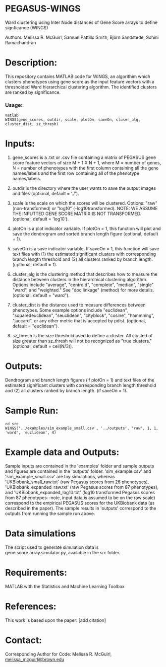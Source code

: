 # PEGASUS-WINGS
Ward clustering using Inter Node distances of Gene Score arrays to define signficance (WINGS)

Authors: Melissa R. McGuirl, Samuel Pattillo Smith, Björn Sandstede, Sohini Ramachandran

# Description: 
This repository contains MATLAB code for WINGS, an algorithim which clusters phenotypes using gene score as the input feature vectors with a thresholded Ward hierarchical clustering algorithm. The identified clusters are ranked by significance. 
 
### Usage:

```
matlab 
WINGS(gene_scores, outdir, scale, plotOn, saveOn, cluser_alg, cluster_dist, sz_thresh)

```

# Inputs:
1) gene_scores is a .txt or .csv file containing a matrix of PEGASUS gene score feature vectors of size M + 1 X N + 1,
where M = number of genes, N = number of phenotypes with the first column containing all the gene names/labels and
the first row containing all of the phenotype names/labels.

2) outdir is the directory where the user wants to save the output images and files (optional, default = './').

3) scale is the scale on which the scores will be clustered. Options: "raw" (non-transformed) or "log10"
(-log10transformed). NOTE: WE ASSUME THE INPUTTED GENE SCORE MATRIX IS NOT TRANSFORMED. (optional, default = 'log10').

4) plotOn is a plot indicator variable. If plotOn = 1, this function will plot and save the dendrogram and sorted
branch length figure (optional, default = 1).

5) saveOn is a save indicator variable. If saveOn = 1, this function will save text files with (1) the estimated
significant clusters with corresponding branch length threshold and (2) all clusters ranked by branch length.
(optional, default = 1).

6) cluster_alg is the clustering method that describes how to measure the distance between clusters in the hierarchical clustering algorithm. Options include "average", "centroid", "complete", "median", "single" "ward", and
"weighted." See "doc linkage" (method) for more details. (optional, default = "ward").

7) cluster_dist is the distance used to measure differences between phenotypes. Some example options include "euclidean", "squaredeuclidean", "seuclidean", "cityblock", "cosine", "hammning", "jaccard", or any other metric that is
accepted by pdist. (optional, default = "euclidean").

8) sz_thresh is the size threshold used to define a cluster. All clusted of size greater than sz_thresh will not be recognized as "true clusters." (optional, default = ceil(N/3)).

# Outputs: 
Dendrogram and branch length figures (if plotOn = 1) and text files of the estimated
significant clusters with corresponding branch length threshold and (2) all clusters ranked by branch length.
(if saveOn = 1).

# Sample Run: 
```
cd src
WINGS('../examples/sim_example_small.csv', '../outputs', 'raw', 1, 1, 'ward', 'euclidean', 4)
```

# Example data and Outputs: 
Sample inputs are contained in the 'examples' folder and sample outputs and figures are contained in the 'outputs' folder. 'sim_example.csv' and 'sim_example_small.csv' are toy simulations, whereas 'UKBiobank_small_raw.txt' (raw Pegasus scores from 26 phenotypes), 'UKBiobank_expanded_raw.txt' (raw Pegasus scores from 87 phenotypes), and 'UKBiobank_expanded_log10.txt' (log10 transformed Pegasus scores from 87 phenotypes--note, input data is assumed to be on the raw scale) correspond to the empirical PEGASUS scores for the UKBiobank data (as described in the paper). The sample results in 'outputs' correspond to the outputs from running the sample run above. 

# Data simulations
The script used to generate simulation data is gene.score.array.simulator.py, available in the src folder. 

# Requirements:
MATLAB with the Statistics and Machine Learning Toolbox

# References:
This work is based upon the paper: [add citation] 

# Contact:
Corresponding Author for Code: Melissa R. McGuirl, melissa_mcguirl@brown.edu
